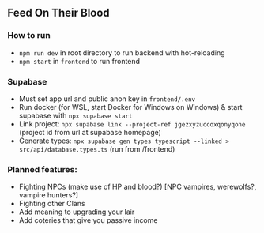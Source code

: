 ## Feed On Their Blood

### How to run
* `npm run dev` in root directory to run backend with hot-reloading
* `npm start` in `frontend` to run frontend



### Supabase
* Must set app url and public anon key in `frontend/.env`
* Run docker (for WSL, start Docker for Windows on Windows) & start supabase with `npx supabase start`
* Link project: `npx supabase link --project-ref jgezxyzuccoxqonyqone`  (project id from url at supabase homepage)
* Generate types: `npx supabase gen types typescript --linked > src/api/database.types.ts` (run from /frontend)
  

### Planned features:
* Fighting NPCs (make use of HP and blood?)  [NPC vampires, werewolfs?, vampire hunters?]
* Fighting other Clans
* Add meaning to upgrading your lair
* Add coteries that give you passive income
